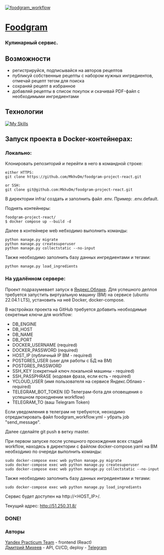 [![foodgram_workflow](https://github.com/MkhvDm/foodgram-project-react/actions/workflows/foodgram_workflow.yml/badge.svg?branch=master)](https://github.com/MkhvDm/foodgram-project-react/actions/workflows/foodgram_workflow.yml)

<h1><a href="http://51.250.31.8/">Foodgram</a></h1>

<h3>Кулинарный сервис.</h3>

## Возможности 
 - регистрируйся, подписывайся на авторов рецептов
 - публикуй собственные рецепты с набором нужных ингредиентов, отмечай рецепт тегом для поиска
 - сохраняй рецепт в избранное
 - добавляй рецепты в список покупок и скачивай PDF-файл с необходимыми ингредиентами

## Технологии
[![My Skills](https://skillicons.dev/icons?i=python,django,postgres,nginx,docker,react,git,github&theme=light)](https://skillicons.dev)


## Запуск проекта в Docker-контейнерах:
 ### Локально:
Клонировать репозиторий и перейти в него в командной строке:

```
either HTTPS:
git clone https://github.com/MkhvDm/foodgram-project-react.git
```
```
or SSH:
git clone git@github.com:MkhvDm/foodgram-project-react.git
```
В директории infra/ создать и заполнить файл .env. Пример: .env.default. 

Поднять контейнеры:
```
foodgram-project-react/ 
$ docker compose up --build -d
```
Далее в контейнере web небходимо выполнить команды:
```
python manage.py migrate
python manage.py createsuperuser
python manage.py collectstatic --no-input
```
Также необходимо заполнить базу данных ингредиентами и тегами:
```
python manage.py load_ingredients
```

### На удалённом сервере:

Проект подразумевает запуск в [Яндекс.Облаке]. 
Для успешного деплоя требуется запустить виртуальную машину (ВМ) на сервисе (ubuntu 22.04.1 LTS), 
установить на неё Docker, docker-compose.

В настройках проекта на GitHub требуется добавить необходимые секретные ключи для workflow:
- DB_ENGINE 
- DB_HOST
- DB_NAME
- DB_PORT
- DOCKER_USERNAME (required)
- DOCKER_PASSWORD (required)
- HOST_IP (публичный IP ВМ - required)
- POSTGRES_USER (user для работы с БД на ВМ)
- POSTGRES_PASSWORD
- SSH_KEY (секретный ключ локальной машины - required)
- SSH_PASSPHRASE (кодовая фраза, если есть - required)
- YCLOUD_USER (имя пользователя на сервисе Яндекс.Облако - required)
- TELEGRAM_BOT_TOKEN (ID Телеграм-бота для оповещения о успешном проходнении workflow)
- TELEGRAM_TO (ваш Telegram Token)

Если уведомления в телеграм не требуются, неоходимо отредактировать файл foodgram_workflow.yml - убрать job "send_message". 

Далее сделайте git push в ветку master.

При первом запуске после успешного прохождения всех стадий workflow,
находясь в директории с файлом docker-compose.yaml на ВМ
необходимо по очереди выполнить команды:
```
sudo docker-compose exec web python manage.py migrate
sudo docker-compose exec web python manage.py createsuperuser
sudo docker-compose exec web python manage.py collectstatic --no-input
```
Также необходимо заполнить базу данных ингредиентами и тегами:
```
sudo docker-compose exec web python manage.py load_ingredients
```

Сервис будет доступен на http://<HOST_IP>/.

Текущий адрес: http://51.250.31.8/
### DONE!

### Авторы
[Yandex Practicum Team] - frontend (React) \
[Дмитрий Михеев] - API, CI/CD, deploy - [Telegram] 

[Telegram]: <https://t.me/MkhvDm>
[Яндекс.Облаке]: <https://cloud.yandex.ru/>

[Yandex Practicum Team]: https://practicum.yandex.ru/
[Дмитрий Михеев]: <https://github.com/MkhvDm>
